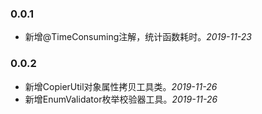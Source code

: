 ### 0.0.1
- 新增@TimeConsuming注解，统计函数耗时。*2019-11-23*

### 0.0.2
- 新增CopierUtil对象属性拷贝工具类。*2019-11-26*
- 新增EnumValidator枚举校验器工具。*2019-11-26*